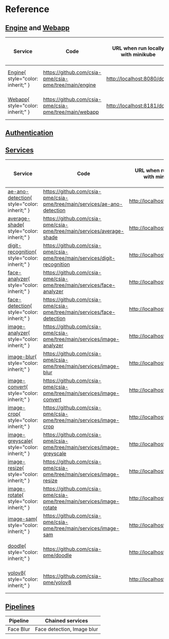 # Reference

## [Engine](engine.md) and [Webapp](webapp.md)

| Service                                           | Code                                                      | URL when run locally with minikube    | URL when deployed on Fribourg's Kubernetes            |
| ------------------------------------------------- | --------------------------------------------------------- | ------------------------------------- | ----------------------------------------------------- |
| [Engine](./engine.md){ style="color: inherit;" }  | <https://github.com/csia-pme/csia-pme/tree/main/engine>   | <http://localhost:8080/docs>          | <https://engine-csia-pme.kube.isc.heia-fr.ch/docs>    |
| [Webapp](./webapp.md){ style="color: inherit;" }  | <https://github.com/csia-pme/csia-pme/tree/main/webapp>   | <http://localhost:8181/docs>          | <https://webapp-csia-pme.kube.isc.heia-fr.ch/docs>    |

## [Authentication](./auth.md)

## [Services](./service.md)

| Service                                                                   | Code                                                                          | URL when run locally with minikube    | URL when deployed on Fribourg's Kubernetes                    |
| ------------------------------------------------------------------------- | ----------------------------------------------------------------------------- | ------------------------------------- | ------------------------------------------------------------- |
| [ae-ano-detection](./ae-ano-detection.md){ style="color: inherit;" }      | <https://github.com/csia-pme/csia-pme/tree/main/services/ae-ano-detection>    | <http://localhost:8282/docs>          | <https://ae-ano-detection-csia-pme.kube.isc.heia-fr.ch/docs>  |
| [average-shade](./average-shade.md){ style="color: inherit;" }            | <https://github.com/csia-pme/csia-pme/tree/main/services/average-shade>       | <http://localhost:8383/docs>          | <https://average-shade-csia-pme.kube.isc.heia-fr.ch/docs>     |
| [digit-recognition](./digit-recognition.md){ style="color: inherit;" }    | <https://github.com/csia-pme/csia-pme/tree/main/services/digit-recognition>   | <http://localhost:8484/docs>          | <https://digit-recognition-csia-pme.kube.isc.heia-fr.ch/docs> |
| [face-analyzer](./face-analyzer.md){ style="color: inherit;" }            | <https://github.com/csia-pme/csia-pme/tree/main/services/face-analyzer>       | <http://localhost:8585/docs>          | <https://face-analyzer-csia-pme.kube.isc.heia-fr.ch/docs>     |
| [face-detection](./face-detection.md){ style="color: inherit;" }          | <https://github.com/csia-pme/csia-pme/tree/main/services/face-detection>      | <http://localhost:8686/docs>          | <https://face-detection-csia-pme.kube.isc.heia-fr.ch/docs>    |
| [image-analyzer](./image-analyzer.md){ style="color: inherit;" }          | <https://github.com/csia-pme/csia-pme/tree/main/services/image-analyzer>      | <http://localhost:8787/docs>          | <https://image-analyzer-csia-pme.kube.isc.heia-fr.ch/docs>    |
| [image-blur](./image-blur.md){ style="color: inherit;" }          | <https://github.com/csia-pme/csia-pme/tree/main/services/image-blur>      | <http://localhost:8888/docs>          | <https://image-blur-csia-pme.kube.isc.heia-fr.ch/docs>    |
| [image-convert](./image-convert.md){ style="color: inherit;" }          | <https://github.com/csia-pme/csia-pme/tree/main/services/image-convert>      | <http://localhost:8989/docs>          | <https://image-convert-csia-pme.kube.isc.heia-fr.ch/docs>    |
| [image-crop](./image-crop.md){ style="color: inherit;" }          | <https://github.com/csia-pme/csia-pme/tree/main/services/image-crop>      | <http://localhost:9090/docs>          | <https://image-crop-csia-pme.kube.isc.heia-fr.ch/docs>    |
| [image-greyscale](./image-greyscale.md){ style="color: inherit;" }          | <https://github.com/csia-pme/csia-pme/tree/main/services/image-greyscale>      | <http://localhost:9191/docs>          | <https://image-greyscale-csia-pme.kube.isc.heia-fr.ch/docs>    |
| [image-resize](./image-resize.md){ style="color: inherit;" }          | <https://github.com/csia-pme/csia-pme/tree/main/services/image-resize>      | <http://localhost:9292/docs>          | <https://image-resize-csia-pme.kube.isc.heia-fr.ch/docs>    |
| [image-rotate](./image-rotate.md){ style="color: inherit;" }          | <https://github.com/csia-pme/csia-pme/tree/main/services/image-rotate>      | <http://localhost:9393/docs>          | <https://image-rotate-csia-pme.kube.isc.heia-fr.ch/docs>    |
| [image-sam](./image-sam.md){ style="color: inherit;" }          | <https://github.com/csia-pme/csia-pme/tree/main/services/image-sam>      | <http://localhost:9494/docs>          | <https://image-sam-csia-pme.kube.isc.heia-fr.ch/docs>    |
| [doodle](./doodle.md){ style="color: inherit;" }          | <https://github.com/csia-pme/doodle>      | <http://localhost:9595/docs>          | <https://doodle-csia-pme.kube.isc.heia-fr.ch/docs>    |
| [yolov8](./yolov8.md){ style="color: inherit;" }          | <https://github.com/csia-pme/yolov8>      | <http://localhost:9595/docs>          | <https://yolov8-csia-pme.kube.isc.heia-fr.ch/docs>    |

## [Pipelines](./pipeline.md)

| Pipeline                                                                  | Chained services                                                              |
| ------------------------------------------------------------------------- | ----------------------------------------------------------------------------- |
| Face Blur                                                                 | Face detection, Image blur                                                    |
